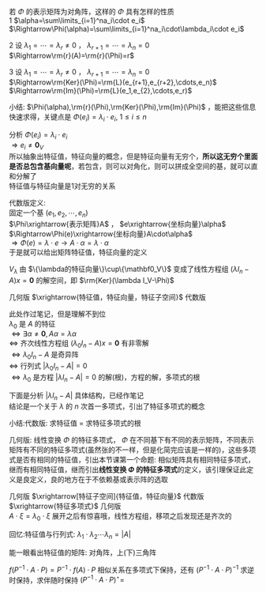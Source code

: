 若 $\Phi$ 的表示矩阵为对角阵，这样的 $\Phi$ 具有怎样的性质  
1  $\alpha=\sum\limits_{i=1}^na_i\cdot e_i$  
 $\Rightarrow\Phi(\alpha)=\sum\limits_{i=1}^na_i\cdot\lambda_i\cdot e_i$  
  
2 设 $\lambda_1=\cdots=\lambda_r\neq0$ ， $\lambda_{r+1}=\cdots=\lambda_n=0$  
 $\Rightarrow\rm{r}(A)=\rm{r}(\Phi)=r$  
  
3 设 $\lambda_1=\cdots=\lambda_r\neq0$ ， $\lambda_{r+1}=\cdots=\lambda_n=0$  
 $\Rightarrow\rm{Ker}(\Phi)=\rm{L}(e_{r+1},e_{r+2},\cdots,e_n)$  
 $\Rightarrow\rm{Im}(\Phi)=\rm{L}(e_1,e_{2},\cdots,e_r)$  
  
小结:  $\Phi(\alpha),\rm{r}(\Phi),\rm{Ker}(\Phi),\rm{Im}(\Phi)$ ，能把这些信息快速求得，关键点是 $\Phi(e_i)=\lambda_i\cdot e_i,\ 1\le i\le n$  
  
分析 $\Phi(e_i)=\lambda_i\cdot e_i$  
 $\Rightarrow e_i\neq\mathbf0_V$  
所以抽象出特征值，特征向量的概念，但是特征向量有无穷个，**所以这无穷个里面是否总包含基向量呢**，若包含，则可以对角化，则可以拼成全空间的基，就可以直和分解了  
特征值与特征向量是1对无穷的关系  
  
代数版定义:  
固定一个基 $(e_1,e_2,\cdots,e_n)$  
 $\Phi\xrightarrow{表示矩阵}A$ ， $e\xrightarrow{坐标向量}\alpha$  
 $\Rightarrow\Phi(e)\xrightarrow{坐标向量}A\cdot\alpha$  
 $\Rightarrow\Phi(e)=\lambda\cdot e\longrightarrow A\cdot\alpha=\lambda\cdot\alpha$  
于是就可以给出矩阵特征值，特征向量的定义  
  
 $V_\lambda$ 由 $\{\lambda的特征向量\}\cup\{\mathbf0_V\}$ 变成了线性方程组 $(\lambda I_n-A)x=\mathbf0$ 的解空间，即 $\rm{Ker}(\lambda I_V-\Phi)$  
  
几何版 $\xrightarrow{特征值，特征向量，特征子空间}$ 代数版  
  
此处作过笔记，但是理解不到位  
 $\lambda_0$ 是 $A$ 的特征  
 $\iff\exists\alpha\neq\mathbf0,A\alpha=\lambda\alpha$  
 $\iff$ 齐次线性方程组 $(\lambda_0 I_n-A)x=\mathbf0$ 有非零解  
 $\iff\lambda_0 I_n-A$ 是奇异阵  
 $\iff$ 行列式 $|\lambda_0 I_n-A|=0$  
 $\iff\lambda_0$ 是方程 $|\lambda I_n-A|=0$ 的解(根)，方程的解，多项式的根  
  
下面是分析 $|\lambda I_n-A|$ 具体结构，已经作笔记  
结论是一个关于 $\lambda$ 的 $n$ 次首一多项式，引出了特征多项式的概念  
  
小结:代数版: 求特征值 $=$ 求特征多项式的根  
  
几何版: 线性变换 $\Phi$ 的特征多项式， $\Phi$ 在不同基下有不同的表示矩阵，不同表示矩阵有不同的特征多项式(虽然张的不一样，但是化简完应该是一样的)，这些多项式是否有相同的特征值，引出本节课第一个命题: 相似矩阵具有相同特征多项式，继而有相同特征值，继而引出**线性变换 $\Phi$ 的特征多项式**的定义，该引理保证此定义是良定义，良的地方在于不依赖基或表示阵的选取  
  
几何版 $\xrightarrow[特征子空间]{特征值，特征向量}$ 代数版 $\xrightarrow{特征多项式}$ 几何版  
 $A\cdot\xi=\lambda_0\cdot\xi$ 展开之后有惊喜哦，线性方程组，移项之后发现还是齐次的  
  
回忆:特征值与行列式:  $\lambda_1\cdot\lambda_2\cdots\lambda_n=|A|$  
  
能一眼看出特征值的矩阵: 对角阵，上(下)三角阵  
  
 $f(P^{-1}\cdot A\cdot P)=P^{-1}\cdot f(A)\cdot P$ 相似关系在多项式下保持，还有 $(P^{-1}\cdot A\cdot P)^{-1}$ 求逆时保持，求伴随时保持 $(P^{-1}\cdot A\cdot P)^\star=$  
